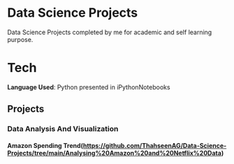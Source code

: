 # Data Science Projects
Data Science Projects completed by me for academic and self learning purpose.<br />
# Tech
**Language Used**: Python presented in iPythonNotebooks

## Projects
### Data Analysis And Visualization
#### Amazon Spending Trend(https://github.com/ThahseenAG/Data-Science-Projects/tree/main/Analysing%20Amazon%20and%20Netflix%20Data)








